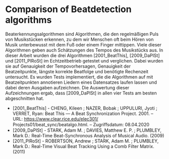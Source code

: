 # Comparison of Beatdetection algorithms
Beaterkennungsalgorithmen sind Algorithmen,
	die den regelmäßigen Puls von Musikstücken erkennen,
	zu dem wir Menschen oft beim Hören von Musik unterbewusst mit dem Fuß oder einem Finger mittippen.
Viele dieser Algorithmen geben auch Schätzungen des Tempos des Musikstücks aus.
In dieser Arbeit wurden die drei Algorithmen
	[2001_BeatThis], [2009_DaPlSt] und [2011_PlRoSt]
	im Echtzeitbetrieb getestet und verglichen.
Dabei wurden sie auf
	Genauigkeit der Tempovorhersagen, Genauigkeit der Beatzeitpunkte, längste korrekte Beatfolge und benötigte Rechenzeit
	untersucht.
Es wurden Tests implementiert,
	die die Algorithmen auf mit Beatzeitpunkten annotieren Liedern eines Datensatzes laufen lassen
	und dabei deren Ausgaben aufzeichnen.
Die Auswertung dieser Aufzeichnungen ergab,
	dass [2009_DaPlSt] in allen vier Tests am besten abgeschnitten hat.


* [2001_BeatThis] - CHENG, Kileen ; NAZER, Bobak ; UPPULURI, Jyoti ; VERRET, Ryan: Beat This — A Beat Synchronization Project. 2001. – URL: https://www.clear.rice.edu/elec301/ Projects01/beat_sync/beatalgo.html. – Zugriﬀsdatum: 08.04.2020
* [2009_DaPlSt] - STARK, Adam M. ; DAVIES, Matthew E. P. ; PLUMBLEY, Mark D.: Real-Time Beat-Synchronous Analysis of Musical Audio. (2009)
* [2011_PlRoSt] - ROBERTSON, Andrew ; STARK, Adam M. ; PLUMBLEY, Mark D.: Real-Time Visual Beat Tracking Using a Comb Filter Matrix. (2011)
